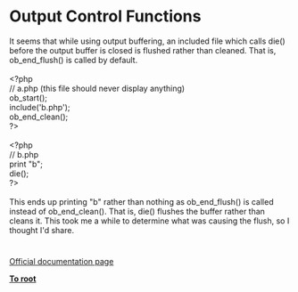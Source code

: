 # Output Control Functions




<div class="phpcode"><span class="html">
It seems that while using output buffering, an included file which calls die() before the output buffer is closed is flushed rather than cleaned. That is, ob_end_flush() is called by default.<br><br><span class="default">&lt;?php<br></span><span class="comment">// a.php (this file should never display anything)<br></span><span class="default">ob_start</span><span class="keyword">();<br>include(</span><span class="string">&apos;b.php&apos;</span><span class="keyword">);<br></span><span class="default">ob_end_clean</span><span class="keyword">();<br></span><span class="default">?&gt;<br></span><br><span class="default">&lt;?php<br></span><span class="comment">// b.php<br></span><span class="keyword">print </span><span class="string">&quot;b&quot;</span><span class="keyword">;<br>die();<br></span><span class="default">?&gt;<br></span><br>This ends up printing &quot;b&quot; rather than nothing as ob_end_flush() is called instead of ob_end_clean(). That is, die() flushes the buffer rather than cleans it. This took me a while to determine what was causing the flush, so I thought I&apos;d share.</span>
</div>
  

#

[Official documentation page](https://www.php.net/manual/en/ref.outcontrol.php)

**[To root](/)**